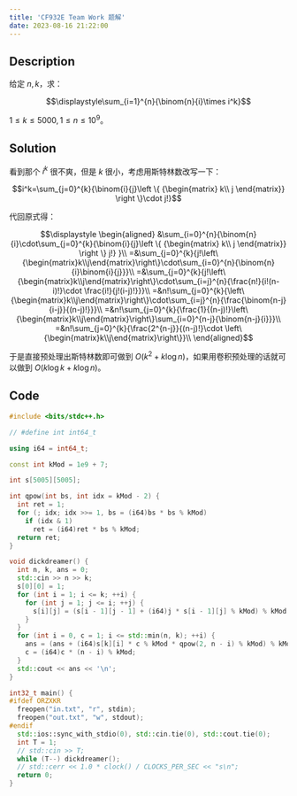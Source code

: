 ```yaml
---
title: 'CF932E Team Work 题解'
date: 2023-08-16 21:22:00
---
```


## Description

给定 $n,k$，求：

$$\displaystyle\sum_{i=1}^{n}{\binom{n}{i}\times i^k}$$

$1\leq k\leq 5000,1\leq n\leq 10^9$。

## Solution

看到那个 $i^k$ 很不爽，但是 $k$ 很小，考虑用斯特林数改写一下：

$$i^k=\sum_{j=0}^{k}{\binom{i}{j}\left \{ {\begin{matrix} k\\ j \end{matrix}} \right \}\cdot j!}$$

代回原式得：

$$\displaystyle
\begin{aligned}
&\sum_{i=0}^{n}{\binom{n}{i}\cdot\sum_{j=0}^{k}{\binom{i}{j}\left \{ {\begin{matrix} k\\ j \end{matrix}} \right \} j!} }\\
=&\sum_{j=0}^{k}{j!\left\{\begin{matrix}k\\j\end{matrix}\right\}\cdot\sum_{i=0}^{n}{\binom{n}{i}\binom{i}{j}}}\\
=&\sum_{j=0}^{k}{j!\left\{\begin{matrix}k\\j\end{matrix}\right\}\cdot\sum_{i=j}^{n}{\frac{n!}{i!(n-i)!}\cdot \frac{i!}{j!(i-j)!}}}\\
=&n!\sum_{j=0}^{k}{\left\{\begin{matrix}k\\j\end{matrix}\right\}\cdot\sum_{i=j}^{n}{\frac{\binom{n-j}{i-j}}{(n-j)!}}}\\
=&n!\sum_{j=0}^{k}{\frac{1}{(n-j)!}\left\{\begin{matrix}k\\j\end{matrix}\right\}\sum_{i=0}^{n-j}{\binom{n-j}{i}}}\\
=&n!\sum_{j=0}^{k}{\frac{2^{n-j}}{(n-j)!}\cdot \left\{\begin{matrix}k\\j\end{matrix}\right\}}\\
\end{aligned}$$

于是直接预处理出斯特林数即可做到 $O(k^2+k\log n)$，如果用卷积预处理的话就可以做到 $O(k\log k+k\log n)$。

## Code

```cpp
#include <bits/stdc++.h>

// #define int int64_t

using i64 = int64_t;

const int kMod = 1e9 + 7;

int s[5005][5005];

int qpow(int bs, int idx = kMod - 2) {
  int ret = 1;
  for (; idx; idx >>= 1, bs = (i64)bs * bs % kMod)
    if (idx & 1)
      ret = (i64)ret * bs % kMod;
  return ret;
}

void dickdreamer() {
  int n, k, ans = 0;
  std::cin >> n >> k;
  s[0][0] = 1;
  for (int i = 1; i <= k; ++i) {
    for (int j = 1; j <= i; ++j) {
      s[i][j] = (s[i - 1][j - 1] + (i64)j * s[i - 1][j] % kMod) % kMod;
    }
  }
  for (int i = 0, c = 1; i <= std::min(n, k); ++i) {
    ans = (ans + (i64)s[k][i] * c % kMod * qpow(2, n - i) % kMod) % kMod;
    c = (i64)c * (n - i) % kMod;
  }
  std::cout << ans << '\n';
}

int32_t main() {
#ifdef ORZXKR
  freopen("in.txt", "r", stdin);
  freopen("out.txt", "w", stdout);
#endif
  std::ios::sync_with_stdio(0), std::cin.tie(0), std::cout.tie(0);
  int T = 1;
  // std::cin >> T;
  while (T--) dickdreamer();
  // std::cerr << 1.0 * clock() / CLOCKS_PER_SEC << "s\n";
  return 0;
}
```